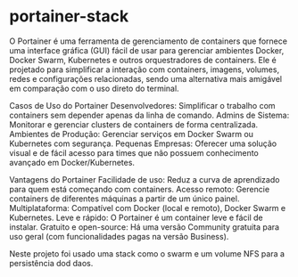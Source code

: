 # portainer-stack

O Portainer é uma ferramenta de gerenciamento de containers que fornece uma interface gráfica (GUI) fácil de usar para gerenciar ambientes Docker, Docker Swarm, Kubernetes e outros orquestradores de containers. Ele é projetado para simplificar a interação com containers, imagens, volumes, redes e configurações relacionadas, sendo uma alternativa mais amigável em comparação com o uso direto do terminal.

Casos de Uso do Portainer
Desenvolvedores: Simplificar o trabalho com containers sem depender apenas da linha de comando.
Admins de Sistema: Monitorar e gerenciar clusters de containers de forma centralizada.
Ambientes de Produção: Gerenciar serviços em Docker Swarm ou Kubernetes com segurança.
Pequenas Empresas: Oferecer uma solução visual e de fácil acesso para times que não possuem conhecimento avançado em Docker/Kubernetes.

Vantagens do Portainer
Facilidade de uso: Reduz a curva de aprendizado para quem está começando com containers.
Acesso remoto: Gerencie containers de diferentes máquinas a partir de um único painel.
Multiplataforma: Compatível com Docker (local e remoto), Docker Swarm e Kubernetes.
Leve e rápido: O Portainer é um container leve e fácil de instalar.
Gratuito e open-source: Há uma versão Community gratuita para uso geral (com funcionalidades pagas na versão Business).

Neste projeto foi usado uma stack como o swarm e um volume NFS para a persistência dod daos.
